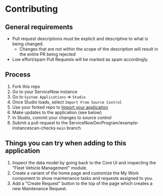 # Contributing

## General requirements

- Pull request descriptions must be explicit and descriptive to what is being changed.
  - Changes that are not within the scope of the description will result in the entire PR being rejected
- Low effort/spam Pull Requests will be marked as spam accordingly.

## Process

1. Fork this repo
2. Go to your ServiceNow instance
3. Go to `System Applications` => `Studio`
4. Once Studio loads, select `Import From Source Control`
5. Use your forked repo to [Import your application](https://developer.servicenow.com/dev.do#!/learn/learning-plans/quebec/new_to_servicenow/app_store_learnv2_devenvironment_quebec_importing_an_application_from_source_control)
6. Make updates to the application (see below)
7. In Studio, commit your changes to source control
8. Submit a pull request to the ServiceNowDevProgram/example-instancescan-checks
 `main` branch

## Things you can try when adding to this application

1. Inspect the data model by going back to the Core UI and inspecting the "Fleet Vehicle Management" module.
2. Create a variant of the home page and customize the My Work component to show maintenance tasks and requests assigned to you.
3. Add a "Create Request" button to the top of the page which creates a new Maintenance Request.
